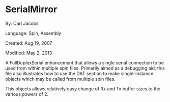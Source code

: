 # SerialMirror

By: Carl Jacobs

Language: Spin, Assembly

Created: Aug 19, 2007

Modified: May 2, 2013

A FullDuplexSerial enhancement that allows a single serial connection to be used from within multiple spin files. Primarily aimed as a debugging aid, this file also illustrates how to use the DAT section to make single-instance objects which may be called from multiple spin files.

  
This objects allows relatively easy change of Rx and Tx buffer sizes to the various powers of 2.
